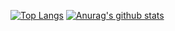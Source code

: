 [![Top Langs](https://github-readme-stats.vercel.app/api/top-langs/?username=arthur-neto&theme=radical&layout=compact)](https://github.com/anuraghazra/github-readme-stats)
[![Anurag's github stats](https://github-readme-stats.vercel.app/api?username=arthur-neto&theme=radical)](https://github.com/anuraghazra/github-readme-stats)
